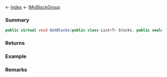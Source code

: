 ← [Index](Api-Index) ← [IMyBlockGroup](Sandbox.ModAPI.Ingame.IMyBlockGroup)

### Summary

```csharp
public virtual void GetBlocks(public class List<T> blocks, public sealed class Func<T, TResult> collect)
```

### Returns

### Example

### Remarks

